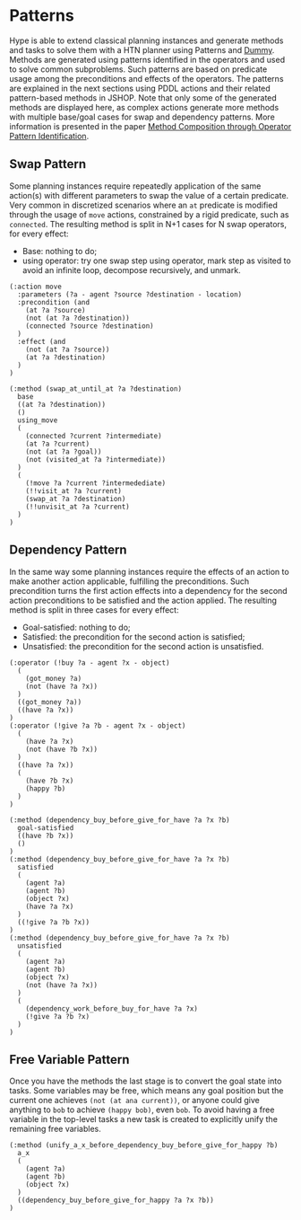 # Patterns
Hype is able to extend classical planning instances and generate methods and tasks to solve them with a HTN planner using Patterns and [Dummy](Dummy.md).
Methods are generated using patterns identified in the operators and used to solve common subproblems.
Such patterns are based on predicate usage among the preconditions and effects of the operators.
The patterns are explained in the next sections using PDDL actions and their related pattern-based methods in JSHOP.
Note that only some of the generated methods are displayed here, as complex actions generate more methods with multiple base/goal cases for swap and dependency patterns.
More information is presented in the paper [Method Composition through Operator Pattern Identification](https://icaps17.icaps-conference.org/workshops/KEPS/proceedingsKEPS.pdf#page=57).

## Swap Pattern
Some planning instances require repeatedly application of the same action(s) with different parameters to swap the value of a certain predicate.
Very common in discretized scenarios where an ``at`` predicate is modified through the usage of ``move`` actions, constrained by a rigid predicate, such as ``connected``.
The resulting method is split in N+1 cases for N swap operators, for every effect:
- Base: nothing to do;
- using operator: try one swap step using operator, mark step as visited to avoid an infinite loop, decompose recursively, and unmark.

```Lisp
(:action move
  :parameters (?a - agent ?source ?destination - location)
  :precondition (and
    (at ?a ?source)
    (not (at ?a ?destination))
    (connected ?source ?destination)
  )
  :effect (and
    (not (at ?a ?source))
    (at ?a ?destination)
  )
)
```

```Lisp
(:method (swap_at_until_at ?a ?destination)
  base
  ((at ?a ?destination))
  ()
  using_move
  (
    (connected ?current ?intermediate)
    (at ?a ?current)
    (not (at ?a ?goal))
    (not (visited_at ?a ?intermediate))
  )
  (
    (!move ?a ?current ?intermedediate)
    (!!visit_at ?a ?current)
    (swap_at ?a ?destination)
    (!!unvisit_at ?a ?current)
  )
)
```

## Dependency Pattern
In the same way some planning instances require the effects of an action to make another action applicable, fulfilling the preconditions.
Such precondition turns the first action effects into a dependency for the second action preconditions to be satisfied and the action applied.
The resulting method is split in three cases for every effect:
- Goal-satisfied: nothing to do;
- Satisfied: the precondition for the second action is satisfied;
- Unsatisfied: the precondition for the second action is unsatisfied.

```Lisp
(:operator (!buy ?a - agent ?x - object)
  (
    (got_money ?a)
    (not (have ?a ?x))
  )
  ((got_money ?a))
  ((have ?a ?x))
)
(:operator (!give ?a ?b - agent ?x - object)
  (
    (have ?a ?x)
    (not (have ?b ?x))
  )
  ((have ?a ?x))
  (
    (have ?b ?x)
    (happy ?b)
  )
)
```

```Lisp
(:method (dependency_buy_before_give_for_have ?a ?x ?b)
  goal-satisfied
  ((have ?b ?x))
  ()
)
(:method (dependency_buy_before_give_for_have ?a ?x ?b)
  satisfied
  (
    (agent ?a)
    (agent ?b)
    (object ?x)
    (have ?a ?x)
  )
  ((!give ?a ?b ?x))
)
(:method (dependency_buy_before_give_for_have ?a ?x ?b)
  unsatisfied
  (
    (agent ?a)
    (agent ?b)
    (object ?x)
    (not (have ?a ?x))
  )
  (
    (dependency_work_before_buy_for_have ?a ?x)
    (!give ?a ?b ?x)
  )
)
```

## Free Variable Pattern
Once you have the methods the last stage is to convert the goal state into tasks.
Some variables may be free, which means any goal position but the current one achieves ``(not (at ana current))``, or anyone could give anything to ``bob`` to achieve ``(happy bob)``, even ``bob``.
To avoid having a free variable in the top-level tasks a new task is created to explicitly unify the remaining free variables.

```Lisp
(:method (unify_a_x_before_dependency_buy_before_give_for_happy ?b)
  a_x
  (
    (agent ?a)
    (agent ?b)
    (object ?x)
  )
  ((dependency_buy_before_give_for_happy ?a ?x ?b))
)
```